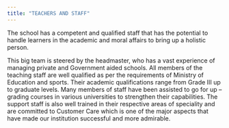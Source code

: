 ```yaml
---
title: "TEACHERS AND STAFF"
---
```

 
The school has a competent and qualified staff that has the potential to handle learners in the academic and moral affairs to bring up a holistic person.

This big team is steered by the headmaster, who has a vast experience of managing private and Government aided schools.  All members of the teaching staff are well qualified as per the requirements of Ministry of Education and sports.  Their academic qualifications range from Grade III up to graduate levels.  Many members of staff have been assisted to go for up – grading courses in various universities to strengthen their capabilities.  The support staff is also well trained in their respective areas of speciality and are committed to Customer Care which is one of the major aspects that have made our institution successful and more admirable.